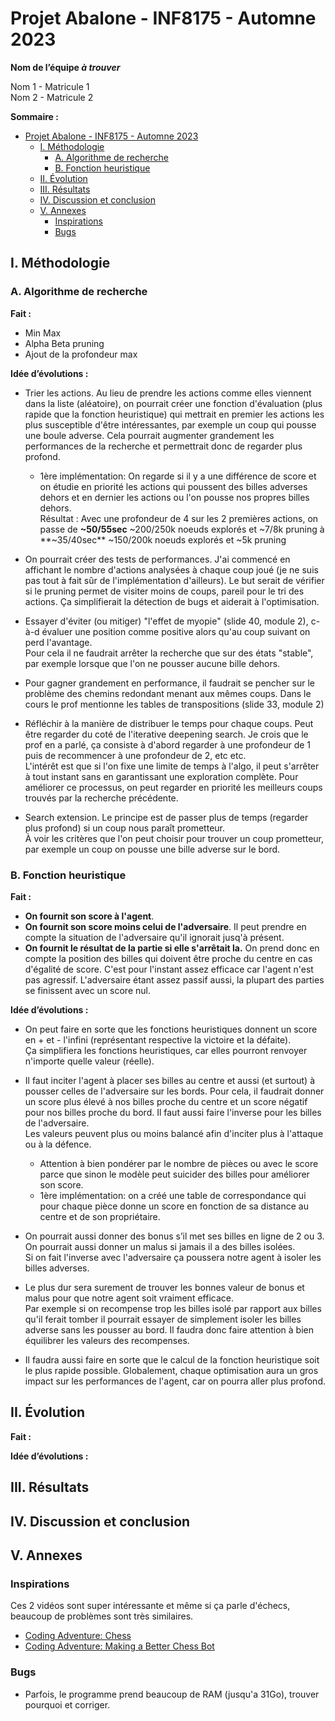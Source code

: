 # Projet Abalone - INF8175 - Automne 2023

**Nom de l’équipe _à trouver_**

Nom 1 - Matricule 1  
Nom 2 - Matricule 2

**Sommaire :**
<!-- TOC -->
* [Projet Abalone - INF8175 - Automne 2023](#projet-abalone---inf8175---automne-2023)
  * [I. Méthodologie](#i-méthodologie)
    * [A. Algorithme de recherche](#a-algorithme-de-recherche)
    * [B. Fonction heuristique](#b-fonction-heuristique)
  * [II. Évolution](#ii-évolution)
  * [III. Résultats](#iii-résultats)
  * [IV. Discussion et conclusion](#iv-discussion-et-conclusion)
  * [V. Annexes](#v-annexes)
    * [Inspirations](#inspirations)
    * [Bugs](#bugs)
<!-- TOC -->


## I. Méthodologie

### A. Algorithme de recherche

**Fait :**
- Min Max
- Alpha Beta pruning
- Ajout de la profondeur max

**Idée d’évolutions :**
- Trier les actions. Au lieu de prendre les actions comme elles viennent dans la liste (aléatoire), 
on pourrait créer une fonction d'évaluation (plus rapide que la fonction heuristique) qui mettrait en premier les 
actions les plus susceptible d'être intéressantes, par exemple un coup qui pousse une boule adverse. Cela pourrait 
augmenter grandement les performances de la recherche et permettrait donc de regarder plus profond.

  - 1ère implémentation: On regarde si il y a une différence de score et on étudie en priorité les actions qui poussent 
    des billes adverses dehors et en dernier les actions ou l'on pousse nos propres billes dehors.  
    Résultat : Avec une profondeur de 4 sur les 2 premières actions, on passe de **~50/55sec** ~200/250k noeuds explorés et ~7/8k 
    pruning à **~35/40sec** ~150/200k noeuds explorés et ~5k pruning


- On pourrait créer des tests de performances. J'ai commencé en affichant le nombre d'actions analysées à chaque coup 
joué (je ne suis pas tout à fait sûr de l'implémentation d'ailleurs). Le but serait de vérifier si le pruning permet de 
visiter moins de coups, pareil pour le tri des actions. Ça simplifierait la détection de bugs et aiderait à l'optimisation.


- Essayer d'éviter (ou mitiger) "l'effet de myopie" (slide 40, module 2), c-à-d évaluer une position comme positive alors 
qu'au coup suivant on perd l'avantage.  
Pour cela il ne faudrait arrêter la recherche que sur des états "stable", par exemple lorsque que l'on ne pousser 
aucune bille dehors.


- Pour gagner grandement en performance, il faudrait se pencher sur le problème des chemins redondant menant aux mêmes coups.
Dans le cours le prof mentionne les tables de transpositions (slide 33, module 2)


- Réfléchir à la manière de distribuer le temps pour chaque coups. Peut être regarder du coté de l'iterative deepening search.
Je crois que le prof en a parlé, ça consiste à d'abord regarder à une profondeur de 1 puis de recommencer à une profondeur de 2, etc etc.  
L'intérêt est que si l'on fixe une limite de temps à l'algo, il peut s'arrêter à tout instant sans en garantissant une 
exploration complète. Pour améliorer ce processus, on peut regarder en priorité les meilleurs coups trouvés par la recherche 
précédente.


- Search extension. Le principe est de passer plus de temps (regarder plus profond) si un coup nous paraît prometteur.  
À voir les critères que l'on peut choisir pour trouver un coup prometteur, par exemple un coup on pousse une bille 
adverse sur le bord.

### B. Fonction heuristique

**Fait :**
- **On fournit son score à l'agent**.
- **On fournit son score moins celui de l'adversaire**. Il peut prendre en compte la situation de l'adversaire qu'il ignorait jusq'à présent.
- **On fournit le résultat de la partie si elle s'arrêtait la.** On prend donc en compte la position des billes qui 
doivent être proche du centre en cas d'égalité de score. C'est pour l'instant assez efficace car l'agent n'est pas 
agressif. L'adversaire étant assez passif aussi, la plupart des parties se finissent avec un score nul.

**Idée d’évolutions :**
- On peut faire en sorte que les fonctions heuristiques donnent un score en + et - l'infini (représentant respective la 
victoire et la défaite).  
Ça simplifiera les fonctions heuristiques, car elles pourront renvoyer n'importe quelle valeur (réelle).


- Il faut inciter l'agent à placer ses billes au centre et aussi (et surtout) à pousser celles de l'adversaire sur les bords.
Pour cela, il faudrait donner un score plus élevé à nos billes proche du centre et un score négatif pour nos billes proche du bord.
Il faut aussi faire l'inverse pour les billes de l'adversaire.  
Les valeurs peuvent plus ou moins balancé afin d'inciter plus à l'attaque ou à la défence.

  - Attention à bien pondérer par le nombre de pièces ou avec le score parce que sinon le modèle peut suicider des billes
    pour améliorer son score.
  - 1ère implémentation: on a créé une table de correspondance qui pour chaque pièce donne un score en fonction de sa 
    distance au centre et de son propriétaire.


- On pourrait aussi donner des bonus s’il met ses billes en ligne de 2 ou 3. On pourrait aussi donner un malus si 
jamais il a des billes isolées.  
Si on fait l'inverse avec l'adversaire ça poussera notre agent à isoler les billes adverses.


- Le plus dur sera surement de trouver les bonnes valeur de bonus et malus pour que notre agent soit vraiment efficace.  
Par exemple si on recompense trop les billes isolé par rapport aux billes qu'il ferait tomber il pourrait essayer de 
simplement isoler les billes adverse sans les pousser au bord. Il faudra donc faire attention à bien équilibrer les 
valeurs des recompenses.


- Il faudra aussi faire en sorte que le calcul de la fonction heuristique soit le plus rapide possible. Globalement, 
chaque optimisation aura un gros impact sur les performances de l'agent, car on pourra aller plus profond.

## II. Évolution

**Fait :**

**Idée d’évolutions :**

## III. Résultats

## IV. Discussion et conclusion

## V. Annexes

### Inspirations

Ces 2 vidéos sont super intéressante et même si ça parle d'échecs, beaucoup de problèmes sont très similaires.
- [Coding Adventure: Chess](https://www.youtube.com/watch?v=U4ogK0MIzqk&t=3s&ab_channel=SebastianLague)
- [Coding Adventure: Making a Better Chess Bot](https://www.youtube.com/watch?v=_vqlIPDR2TU&ab_channel=SebastianLague)

### Bugs

- Parfois, le programme prend beaucoup de RAM (jusqu'a 31Go), trouver pourquoi et corriger.